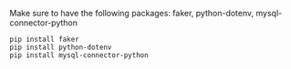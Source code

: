 Make sure to have the following packages: faker, python-dotenv, mysql-connector-python
```
pip install faker
pip install python-dotenv
pip install mysql-connector-python
```

